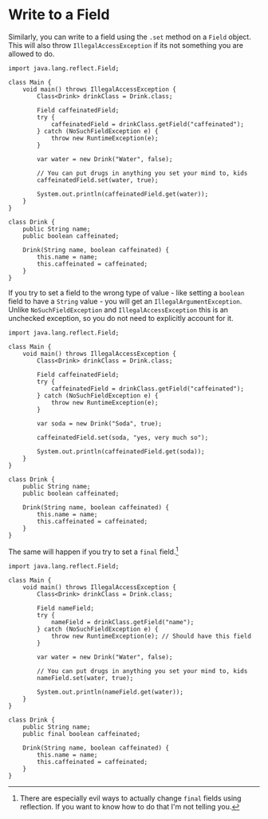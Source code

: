 # Write to a Field

Similarly, you can write to a field using the `.set` method on a `Field` object.
This will also throw `IllegalAccessException` if its not something you are allowed to do.

```java,panics
import java.lang.reflect.Field;

class Main {
    void main() throws IllegalAccessException {
        Class<Drink> drinkClass = Drink.class;

        Field caffeinatedField;
        try {
            caffeinatedField = drinkClass.getField("caffeinated");
        } catch (NoSuchFieldException e) {
            throw new RuntimeException(e);
        }

        var water = new Drink("Water", false);

        // You can put drugs in anything you set your mind to, kids
        caffeinatedField.set(water, true);

        System.out.println(caffeinatedField.get(water));
    }
}

class Drink {
    public String name;
    public boolean caffeinated;

    Drink(String name, boolean caffeinated) {
        this.name = name;
        this.caffeinated = caffeinated;
    }
}
```

If you try to set a field to the wrong type of value - like setting a `boolean` field to have a `String` value -
you will get an `IllegalArgumentException`. Unlike `NoSuchFieldException` and `IllegalAccessException` this is an
unchecked exception, so you do not need to explicitly account for it.


```java,panics
import java.lang.reflect.Field;

class Main {
    void main() throws IllegalAccessException {
        Class<Drink> drinkClass = Drink.class;

        Field caffeinatedField;
        try {
            caffeinatedField = drinkClass.getField("caffeinated");
        } catch (NoSuchFieldException e) {
            throw new RuntimeException(e);
        }

        var soda = new Drink("Soda", true);

        caffeinatedField.set(soda, "yes, very much so");

        System.out.println(caffeinatedField.get(soda));
    }
}

class Drink {
    public String name;
    public boolean caffeinated;

    Drink(String name, boolean caffeinated) {
        this.name = name;
        this.caffeinated = caffeinated;
    }
}
```

The same will happen if you try to set a `final` field.[^finalfields]

```java,panics
import java.lang.reflect.Field;

class Main {
    void main() throws IllegalAccessException {
        Class<Drink> drinkClass = Drink.class;

        Field nameField;
        try {
            nameField = drinkClass.getField("name");
        } catch (NoSuchFieldException e) {
            throw new RuntimeException(e); // Should have this field
        }

        var water = new Drink("Water", false);

        // You can put drugs in anything you set your mind to, kids
        nameField.set(water, true);

        System.out.println(nameField.get(water));
    }
}

class Drink {
    public String name;
    public final boolean caffeinated;

    Drink(String name, boolean caffeinated) {
        this.name = name;
        this.caffeinated = caffeinated;
    }
}
```

[^finalfields]: There are especially evil ways to actually change `final` fields using reflection. If you want to know how to do that I'm not telling you.